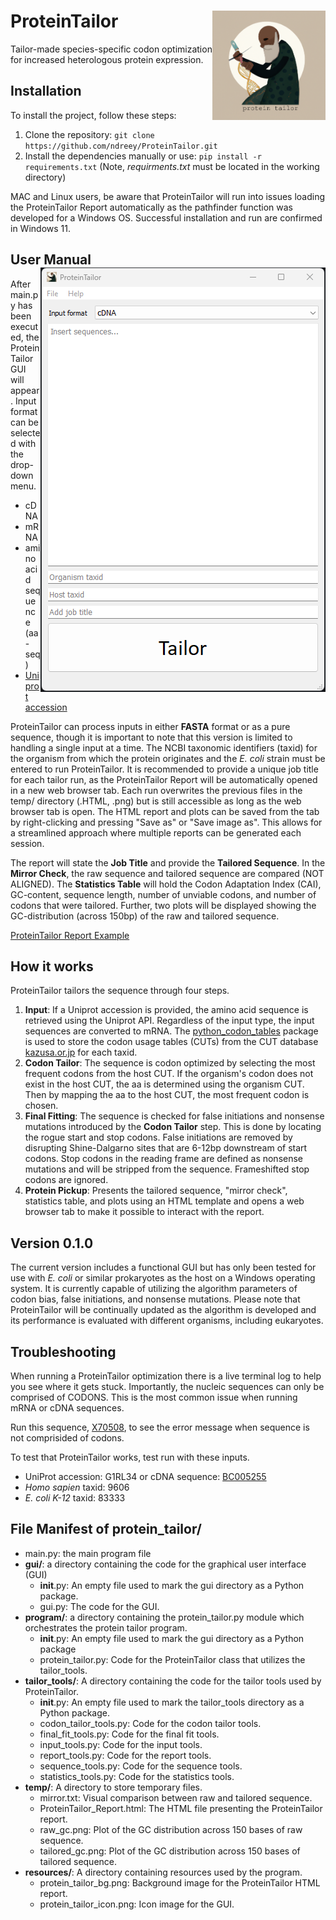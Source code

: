 
# ProteinTailor <img src="docs/ProteinTailor_title.png" alt="logo" width="181" align="right"/>

Tailor-made species-specific codon optimization for increased heterologous protein expression.


## Installation

To install the project, follow these steps:

1. Clone the repository: `git clone https://github.com/ndreey/ProteinTailor.git`
2. Install the dependencies manually or use: `pip install -r requirements.txt` (Note, _requirments.txt_ must be located in the working directory)

MAC and Linux users, be aware that ProteinTailor will run into issues loading the ProteinTailor Report automatically as the pathfinder function was developed for a Windows OS. Successful installation and run are confirmed in Windows 11.


## User Manual <img src="docs/protein_tailor_gui.png" align="right"/>
After main.py has been executed, the ProteinTailor GUI will appear. Input format can be selected with the drop-down menu.
- cDNA
- mRNA
- amino acid sequence (aa-seq)
- [Uniprot accession](https://www.uniprot.org/) 

ProteinTailor can process inputs in either **FASTA** format or as a pure sequence, though it is important to note that this version is limited to handling a single input at a time. The NCBI taxonomic identifiers (taxid) for the organism from which the protein originates and the _E. coli_ strain must be entered to run ProteinTailor. It is recommended to provide a unique job title for each tailor run, as the ProteinTailor Report will be automatically opened in a new web browser tab. Each run overwrites the previous files in the temp/ directory (.HTML, .png) but is still accessible as long as the web browser tab is open. The HTML report and plots can be saved from the tab by right-clicking and pressing "Save as" or "Save image as". This allows for a streamlined approach where multiple reports can be generated each session.


The report will state the **Job Title** and provide the **Tailored Sequence**. In the **Mirror Check**, the raw sequence and tailored sequence are compared (NOT ALIGNED). The **Statistics Table** will hold the Codon Adaptation Index (CAI), GC-content, sequence length, number of unviable codons, and number of codons that were tailored. Further, two plots will be displayed showing the GC-distribution (across 150bp) of the raw and tailored sequence.

[ProteinTailor Report Example](https://rawcdn.githack.com/ndreey/ProteinTailor/c4516952e0cfa06ca02b79a62602e87014fb0fba/docs/ProteinTailor_Report.html)


## How it works
ProteinTailor tailors the sequence through four steps.
1. **Input**: If a Uniprot accession is provided, the amino acid sequence is retrieved using the Uniprot API. Regardless of the input type, the input sequences are converted to mRNA. The [python_codon_tables](https://github.com/Edinburgh-Genome-Foundry/codon-usage-tables/tree/master/python_codon_tables) package is used to store the codon usage tables (CUTs) from the CUT database [kazusa.or.jp](https://www.kazusa.or.jp/codon/) for each taxid.
2. **Codon Tailor**: The sequence is codon optimized by selecting the most frequent codons from the host CUT. If the organism's codon does not exist in the host CUT, the aa is determined using the organism CUT. Then by mapping the aa to the host CUT, the most frequent codon is chosen.
3. **Final Fitting**: The sequence is checked for false initiations and nonsense mutations introduced by the **Codon Tailor** step. This is done by locating the rogue start and stop codons. False initiations are removed by disrupting Shine-Dalgarno sites that are 6-12bp downstream of start codons. Stop codons in the reading frame are defined as nonsense mutations and will be stripped from the sequence. Frameshifted stop codons are ignored.
4. **Protein Pickup**: Presents the tailored sequence, "mirror check", statistics table, and plots using an HTML template and opens a web browser tab to make it possible to interact with the report.

## Version 0.1.0
The current version includes a functional GUI but has only been tested for use with _E. coli_ or similar prokaryotes as the host on a Windows operating system. It is currently capable of utilizing the algorithm parameters of codon bias, false initiations, and nonsense mutations. Please note that ProteinTailor will be continually updated as the algorithm is developed and its performance is evaluated with different organisms, including eukaryotes.

## Troubleshooting 
When running a ProteinTailor optimization there is a live terminal log to help you see where it gets stuck.
Importantly, the nucleic sequences can only be comprised of CODONS. This is the most common issue when running mRNA or cDNA sequences.

Run this sequence, [X70508](https://www.ebi.ac.uk/ena/browser/view/X70508), to see the error message when sequence is not comprisided of codons.

To test that ProteinTailor works, test run with these inputs.
- UniProt accession: G1RL34  or cDNA sequence: [BC005255](https://www.ebi.ac.uk/ena/browser/view/BC005255)
- _Homo sapien_ taxid: 9606
- _E. coli K-12_ taxid: 83333

## File Manifest of protein_tailor/

- main.py: the main program file
- **gui/**: a directory containing the code for the graphical user interface (GUI)
  - __init__.py: An empty file used to mark the gui directory as a Python package.
  - gui.py: The code for the GUI.
- **program/**: a directory containing the protein_tailor.py module which orchestrates the protein tailor program.
  - __init__.py: An empty file used to mark the gui directory as a Python package
  - protein_tailor.py: Code for the ProteinTailor class that utilizes the tailor_tools.
- **tailor_tools/**: A directory containing the code for the tailor tools used by ProteinTailor.
  - __init__.py: An empty file used to mark the tailor_tools directory as a Python package.
  - codon_tailor_tools.py: Code for the codon tailor tools.
  - final_fit_tools.py: Code for the final fit tools.
  - input_tools.py: Code for the input tools.
  - report_tools.py: Code for the report tools.
  - sequence_tools.py: Code for the sequence tools.
  - statistics_tools.py: Code for the statistics tools.
- **temp/**: A directory to store temporary files.
  - mirror.txt: Visual comparison  between raw and tailored sequence.
  - ProteinTailor_Report.html: The HTML file presenting the ProteinTailor report.
  - raw_gc.png: Plot of the GC distribution across 150 bases of raw sequence.
  - tailored_gc.png: Plot of the GC distribution across 150 bases of tailored sequence.
- **resources/**: A directory containing resources used by the program.
  - protein_tailor_bg.png: Background image for the ProteinTailor HTML report. 
  - protein_tailor_icon.png: Icon image for the GUI.
